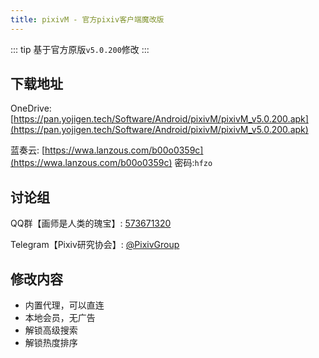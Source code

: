 ```yaml
---
title: pixivM - 官方pixiv客户端魔改版
---
```

::: tip
基于官方原版`v5.0.200`修改
:::

## 下载地址

OneDrive: [https://pan.yojigen.tech/Software/Android/pixivM/pixivM_v5.0.200.apk](https://pan.yojigen.tech/Software/Android/pixivM/pixivM_v5.0.200.apk)

蓝奏云: [https://wwa.lanzous.com/b00o0359c](https://wwa.lanzous.com/b00o0359c) 密码:`hfzo`

## 讨论组

QQ群【画师是人类的瑰宝】: [573671320](https://qm.qq.com/cgi-bin/qm/qr?k=22dKYUnchCu-xWsaNtlXLZXJuh_OUGPN&jump_from=webapi)

Telegram【Pixiv研究协会】: [@PixivGroup](https://t.me/PixivGroup)

## 修改内容

 - 内置代理，可以直连
 - 本地会员，无广告
 - 解锁高级搜索
 - 解锁热度排序